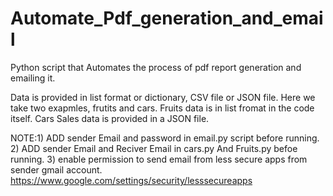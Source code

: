 # Automate_Pdf_generation_and_email
Python script that Automates the process of pdf report generation and emailing it.

Data is provided in list format or dictionary, CSV file or JSON file.
Here we take two exapmles, frutits and cars.
Fruits data is in list fromat in the code itself.
Cars Sales data is provided in a JSON file.

NOTE:1) ADD sender Email and password in email.py script before running. 
     2) ADD sender Email and Reciver Email in cars.py And Fruits.py befoe running.
     3) enable permission to send email from less secure apps from sender gmail account. https://www.google.com/settings/security/lesssecureapps
